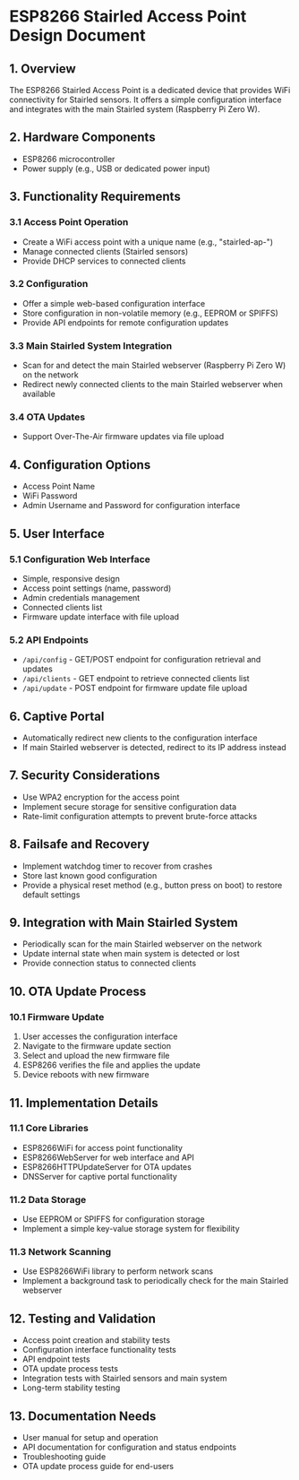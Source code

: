 # ESP8266 Stairled Access Point Design Document

## 1. Overview

The ESP8266 Stairled Access Point is a dedicated device that provides WiFi connectivity for Stairled sensors. It offers a simple configuration interface and integrates with the main Stairled system (Raspberry Pi Zero W).

## 2. Hardware Components

- ESP8266 microcontroller
- Power supply (e.g., USB or dedicated power input)

## 3. Functionality Requirements

### 3.1 Access Point Operation
- Create a WiFi access point with a unique name (e.g., "stairled-ap-<uniqid>")
- Manage connected clients (Stairled sensors)
- Provide DHCP services to connected clients

### 3.2 Configuration
- Offer a simple web-based configuration interface
- Store configuration in non-volatile memory (e.g., EEPROM or SPIFFS)
- Provide API endpoints for remote configuration updates

### 3.3 Main Stairled System Integration
- Scan for and detect the main Stairled webserver (Raspberry Pi Zero W) on the network
- Redirect newly connected clients to the main Stairled webserver when available

### 3.4 OTA Updates
- Support Over-The-Air firmware updates via file upload

## 4. Configuration Options

- Access Point Name
- WiFi Password
- Admin Username and Password for configuration interface

## 5. User Interface

### 5.1 Configuration Web Interface
- Simple, responsive design
- Access point settings (name, password)
- Admin credentials management
- Connected clients list
- Firmware update interface with file upload

### 5.2 API Endpoints
- `/api/config` - GET/POST endpoint for configuration retrieval and updates
- `/api/clients` - GET endpoint to retrieve connected clients list
- `/api/update` - POST endpoint for firmware update file upload

## 6. Captive Portal

- Automatically redirect new clients to the configuration interface
- If main Stairled webserver is detected, redirect to its IP address instead

## 7. Security Considerations

- Use WPA2 encryption for the access point
- Implement secure storage for sensitive configuration data
- Rate-limit configuration attempts to prevent brute-force attacks

## 8. Failsafe and Recovery

- Implement watchdog timer to recover from crashes
- Store last known good configuration
- Provide a physical reset method (e.g., button press on boot) to restore default settings

## 9. Integration with Main Stairled System

- Periodically scan for the main Stairled webserver on the network
- Update internal state when main system is detected or lost
- Provide connection status to connected clients

## 10. OTA Update Process

### 10.1 Firmware Update
1. User accesses the configuration interface
2. Navigate to the firmware update section
3. Select and upload the new firmware file
4. ESP8266 verifies the file and applies the update
5. Device reboots with new firmware

## 11. Implementation Details

### 11.1 Core Libraries
- ESP8266WiFi for access point functionality
- ESP8266WebServer for web interface and API
- ESP8266HTTPUpdateServer for OTA updates
- DNSServer for captive portal functionality

### 11.2 Data Storage
- Use EEPROM or SPIFFS for configuration storage
- Implement a simple key-value storage system for flexibility

### 11.3 Network Scanning
- Use ESP8266WiFi library to perform network scans
- Implement a background task to periodically check for the main Stairled webserver

## 12. Testing and Validation

- Access point creation and stability tests
- Configuration interface functionality tests
- API endpoint tests
- OTA update process tests
- Integration tests with Stairled sensors and main system
- Long-term stability testing

## 13. Documentation Needs

- User manual for setup and operation
- API documentation for configuration and status endpoints
- Troubleshooting guide
- OTA update process guide for end-users